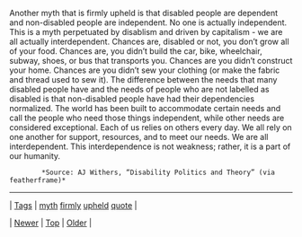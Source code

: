 <!--
title: Another myth that is firmly upheld is that disabled people are dependent and non-disabled people are independent. No one is actually independent. This is a myth perpetuated by disablism and driven by capitalism - we are all actually interdependent. Chances are, disabled or not, you don&rsquo;t grow all of your food. Chances are, you didn&rsquo;t build the car, bike, wheelchair, subway, shoes, or bus that transports you. Chances are you didn&rsquo;t construct your home. Chances are you didn&rsquo;t sew your clothing (or make the fabric and thread used to sew it). The difference between the needs that many disabled people have and the needs of people who are not labelled as disabled is that non-disabled people have had their dependencies normalized. The world has been built to accommodate certain needs and call the people who need those things independent, while other needs are considered exceptional. Each of us relies on others every day. We all rely on one another for support, resources, and to meet our needs. We are all interdependent. This interdependence is not weakness; rather, it is a part of our humanity.
date: 2020-06-28T15:27:00.035Z
tags: myth, firmly, upheld, quote
-->




Another myth that is firmly upheld is that disabled people are dependent and non-disabled people are independent. No one is actually independent. This is a myth perpetuated by disablism and driven by capitalism - we are all actually interdependent. Chances are, disabled or not, you don’t grow all of your food. Chances are, you didn’t build the car, bike, wheelchair, subway, shoes, or bus that transports you. Chances are you didn’t construct your home. Chances are you didn’t sew your clothing (or make the fabric and thread used to sew it). The difference between the needs that many disabled people have and the needs of people who are not labelled as disabled is that non-disabled people have had their dependencies normalized. The world has been built to accommodate certain needs and call the people who need those things independent, while other needs are considered exceptional. Each of us relies on others every day. We all rely on one another for support, resources, and to meet our needs. We are all interdependent. This interdependence is not weakness; rather, it is a part of our humanity.

            *Source: AJ Withers, “Disability Politics and Theory” (via featherframe)*

<!--BOTTOM-POST-NAVIGATION-->
---

| [Tags](tags.md) | [myth](tag-myth.md) [firmly](tag-firmly.md) [upheld](tag-upheld.md) [quote](tag-quote.md) |

| [Newer](101416945084.md) | [Top](index.md) | [Older](101526453562.md) |